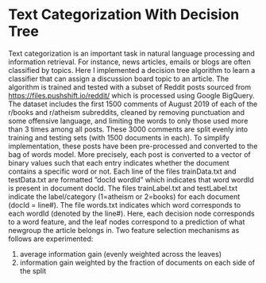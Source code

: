# Text Categorization With Decision Tree

Text categorization is an important task in natural language processing and information retrieval. For instance, news articles, emails or blogs are often classified by topics. Here I implemented a decision tree algorithm to learn a classifier that can assign a discussion board topic to an article. The algorithm is trained and tested with a subset of Reddit posts sourced from https://files.pushshift.io/reddit/ which is processed  using Google BigQuery. The dataset includes the first 1500 comments of August 2019 of each of the r/books and r/atheism subreddits, cleaned by removing punctuation and some offensive language, and limiting the words to only those used more than 3 times among all posts. These 3000 comments are split evenly into training and testing sets (with 1500 documents in each). To simplify implementation, these posts have been pre-processed and converted to the bag of words model. More precisely, each post is converted to a vector of binary values such that each entry indicates whether the document contains a specific word or not. Each line of the files trainData.txt and testData.txt are formatted ”docId wordId” which indicates that word wordId is present in document docId. The files trainLabel.txt and testLabel.txt indicate the label/category (1=atheism or 2=books) for each document (docId = line#). The file words.txt indicates which word corresponds to each wordId (denoted by the line#).
Here, each decision node corresponds to a word feature, and the leaf nodes correspond to a prediction of what newgroup the article belongs in. Two feature selection mechanisms as follows are experimented:
1. average information gain (evenly weighted across the leaves)
2. information gain weighted by the fraction of documents on each side of the split
